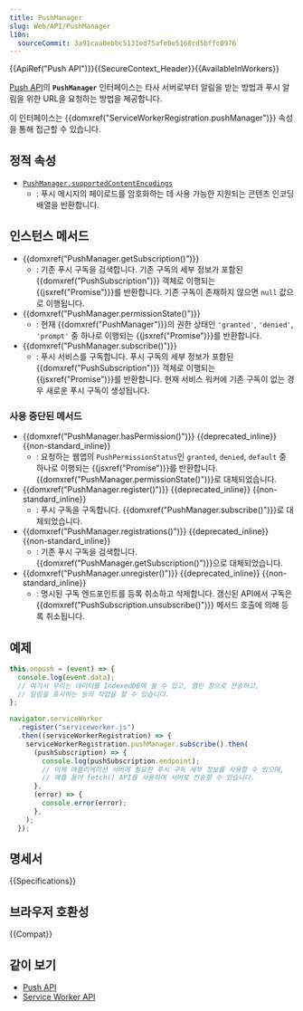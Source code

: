 ```yaml
---
title: PushManager
slug: Web/API/PushManager
l10n:
  sourceCommit: 3a91caa0ebbc5131ed75afe0e5168cd5bffc0976
---
```


{{ApiRef("Push API")}}{{SecureContext_Header}}{{AvailableInWorkers}}

[Push API](/ko/docs/Web/API/Push_API)의 **`PushManager`** 인터페이스는 타사 서버로부터 알림을 받는 방법과 푸시 알림을 위한 URL을 요청하는 방법을 제공합니다.

이 인터페이스는 {{domxref("ServiceWorkerRegistration.pushManager")}} 속성을 통해 접근할 수 있습니다.

## 정적 속성

- [`PushManager.supportedContentEncodings`](/ko/docs/Web/API/PushManager/supportedContentEncodings_static)
  - : 푸시 메시지의 페이로드를 암호화하는 데 사용 가능한 지원되는 콘텐츠 인코딩 배열을 반환합니다.

## 인스턴스 메서드

- {{domxref("PushManager.getSubscription()")}}
  - : 기존 푸시 구독을 검색합니다. 기존 구독의 세부 정보가 포함된 {{domxref("PushSubscription")}} 객체로 이행되는 {{jsxref("Promise")}}를 반환합니다. 기존 구독이 존재하지 않으면 `null` 값으로 이행됩니다.
- {{domxref("PushManager.permissionState()")}}
  - : 현재 {{domxref("PushManager")}}의 권한 상태인 `'granted'`, `'denied'`, `'prompt'` 중 하나로 이행되는 {{jsxref("Promise")}}를 반환합니다.
- {{domxref("PushManager.subscribe()")}}
  - : 푸시 서비스를 구독합니다. 푸시 구독의 세부 정보가 포함된 {{domxref("PushSubscription")}} 객체로 이행되는 {{jsxref("Promise")}}를 반환합니다. 현재 서비스 워커에 기존 구독이 없는 경우 새로운 푸시 구독이 생성됩니다.

### 사용 중단된 메서드

- {{domxref("PushManager.hasPermission()")}} {{deprecated_inline}} {{non-standard_inline}}
  - : 요청하는 웹앱의 `PushPermissionStatus`인 `granted`, `denied`, `default` 중 하나로 이행되는 {{jsxref("Promise")}}를 반환합니다. {{domxref("PushManager.permissionState()")}}로 대체되었습니다.
- {{domxref("PushManager.register()")}} {{deprecated_inline}} {{non-standard_inline}}
  - : 푸시 구독을 구독합니다. {{domxref("PushManager.subscribe()")}}로 대체되었습니다.
- {{domxref("PushManager.registrations()")}} {{deprecated_inline}} {{non-standard_inline}}
  - : 기존 푸시 구독을 검색합니다. {{domxref("PushManager.getSubscription()")}}으로 대체되었습니다.
- {{domxref("PushManager.unregister()")}} {{deprecated_inline}} {{non-standard_inline}}
  - : 명시된 구독 엔드포인트를 등록 취소하고 삭제합니다. 갱신된 API에서 구독은 {{domxref("PushSubscription.unsubscribe()")}} 메서드 호출에 의해 등록 취소됩니다.

## 예제

```js
this.onpush = (event) => {
  console.log(event.data);
  // 여기서 우리는 데이터를 IndexedDB에 쓸 수 있고, 열린 창으로 전송하고,
  // 알림을 표시하는 등의 작업을 할 수 있습니다.
};

navigator.serviceWorker
  .register("serviceworker.js")
  .then((serviceWorkerRegistration) => {
    serviceWorkerRegistration.pushManager.subscribe().then(
      (pushSubscription) => {
        console.log(pushSubscription.endpoint);
        // 이제 애플리케이션 서버에 필요한 푸시 구독 세부 정보를 사용할 수 있으며,
        // 예를 들어 fetch() API를 사용하여 서버로 전송할 수 있습니다.
      },
      (error) => {
        console.error(error);
      },
    );
  });
```

## 명세서

{{Specifications}}

## 브라우저 호환성

{{Compat}}

## 같이 보기

- [Push API](/ko/docs/Web/API/Push_API)
- [Service Worker API](/ko/docs/Web/API/Service_Worker_API)
